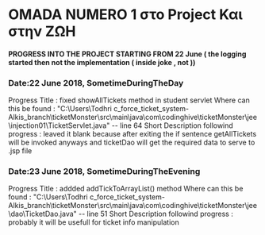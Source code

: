 # OMADA NUMERO 1 στο Project Και στην ΖΩΗ

#### PROGRESS INTO THE PROJECT STARTING FROM 22 June ( the logging started then not the implementation ( inside joke , not ))

### Date:22 June 2018, SometimeDuringTheDay
Progress Title : fixed showAllTickets method in student servlet
Where can this be found : "C:\Users\Todhri c_force_ticket_system-Alkis_branch\ticketMonster\src\main\java\com\codinghive\ticketMonster\jee\injection01\TicketServlet.java" -- line 64
Short Description followind progress : leaved it blank because after exiting the if sentence getAllTickets will be invoked anyways and ticketDao will get the required data to serve to .jsp file

### Date:23 June 2018, SometimeDuringTheEvening
Progress Title : addded addTickToArrayList() method
Where can this be found : "C:\Users\Todhri c_force_ticket_system-Alkis_branch\ticketMonster\src\main\java\com\codinghive\ticketMonster\jee\dao\TicketDao.java" -- line 51
Short Description followind progress : probably it will be usefull for ticket info manipulation
